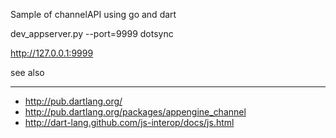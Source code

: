 Sample of channelAPI using go and dart 


dev_appserver.py --port=9999 dotsync

http://127.0.0.1:9999

see also

****
* http://pub.dartlang.org/
* http://pub.dartlang.org/packages/appengine_channel
* http://dart-lang.github.com/js-interop/docs/js.html

